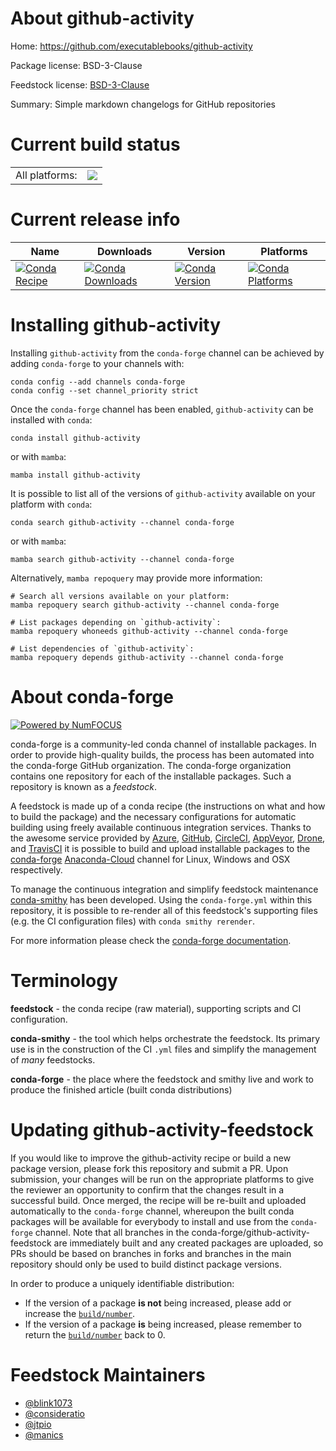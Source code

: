About github-activity
=====================

Home: https://github.com/executablebooks/github-activity

Package license: BSD-3-Clause

Feedstock license: [BSD-3-Clause](https://github.com/conda-forge/github-activity-feedstock/blob/main/LICENSE.txt)

Summary: Simple markdown changelogs for GitHub repositories

Current build status
====================


<table><tr><td>All platforms:</td>
    <td>
      <a href="https://dev.azure.com/conda-forge/feedstock-builds/_build/latest?definitionId=15205&branchName=main">
        <img src="https://dev.azure.com/conda-forge/feedstock-builds/_apis/build/status/github-activity-feedstock?branchName=main">
      </a>
    </td>
  </tr>
</table>

Current release info
====================

| Name | Downloads | Version | Platforms |
| --- | --- | --- | --- |
| [![Conda Recipe](https://img.shields.io/badge/recipe-github--activity-green.svg)](https://anaconda.org/conda-forge/github-activity) | [![Conda Downloads](https://img.shields.io/conda/dn/conda-forge/github-activity.svg)](https://anaconda.org/conda-forge/github-activity) | [![Conda Version](https://img.shields.io/conda/vn/conda-forge/github-activity.svg)](https://anaconda.org/conda-forge/github-activity) | [![Conda Platforms](https://img.shields.io/conda/pn/conda-forge/github-activity.svg)](https://anaconda.org/conda-forge/github-activity) |

Installing github-activity
==========================

Installing `github-activity` from the `conda-forge` channel can be achieved by adding `conda-forge` to your channels with:

```
conda config --add channels conda-forge
conda config --set channel_priority strict
```

Once the `conda-forge` channel has been enabled, `github-activity` can be installed with `conda`:

```
conda install github-activity
```

or with `mamba`:

```
mamba install github-activity
```

It is possible to list all of the versions of `github-activity` available on your platform with `conda`:

```
conda search github-activity --channel conda-forge
```

or with `mamba`:

```
mamba search github-activity --channel conda-forge
```

Alternatively, `mamba repoquery` may provide more information:

```
# Search all versions available on your platform:
mamba repoquery search github-activity --channel conda-forge

# List packages depending on `github-activity`:
mamba repoquery whoneeds github-activity --channel conda-forge

# List dependencies of `github-activity`:
mamba repoquery depends github-activity --channel conda-forge
```


About conda-forge
=================

[![Powered by
NumFOCUS](https://img.shields.io/badge/powered%20by-NumFOCUS-orange.svg?style=flat&colorA=E1523D&colorB=007D8A)](https://numfocus.org)

conda-forge is a community-led conda channel of installable packages.
In order to provide high-quality builds, the process has been automated into the
conda-forge GitHub organization. The conda-forge organization contains one repository
for each of the installable packages. Such a repository is known as a *feedstock*.

A feedstock is made up of a conda recipe (the instructions on what and how to build
the package) and the necessary configurations for automatic building using freely
available continuous integration services. Thanks to the awesome service provided by
[Azure](https://azure.microsoft.com/en-us/services/devops/), [GitHub](https://github.com/),
[CircleCI](https://circleci.com/), [AppVeyor](https://www.appveyor.com/),
[Drone](https://cloud.drone.io/welcome), and [TravisCI](https://travis-ci.com/)
it is possible to build and upload installable packages to the
[conda-forge](https://anaconda.org/conda-forge) [Anaconda-Cloud](https://anaconda.org/)
channel for Linux, Windows and OSX respectively.

To manage the continuous integration and simplify feedstock maintenance
[conda-smithy](https://github.com/conda-forge/conda-smithy) has been developed.
Using the ``conda-forge.yml`` within this repository, it is possible to re-render all of
this feedstock's supporting files (e.g. the CI configuration files) with ``conda smithy rerender``.

For more information please check the [conda-forge documentation](https://conda-forge.org/docs/).

Terminology
===========

**feedstock** - the conda recipe (raw material), supporting scripts and CI configuration.

**conda-smithy** - the tool which helps orchestrate the feedstock.
                   Its primary use is in the construction of the CI ``.yml`` files
                   and simplify the management of *many* feedstocks.

**conda-forge** - the place where the feedstock and smithy live and work to
                  produce the finished article (built conda distributions)


Updating github-activity-feedstock
==================================

If you would like to improve the github-activity recipe or build a new
package version, please fork this repository and submit a PR. Upon submission,
your changes will be run on the appropriate platforms to give the reviewer an
opportunity to confirm that the changes result in a successful build. Once
merged, the recipe will be re-built and uploaded automatically to the
`conda-forge` channel, whereupon the built conda packages will be available for
everybody to install and use from the `conda-forge` channel.
Note that all branches in the conda-forge/github-activity-feedstock are
immediately built and any created packages are uploaded, so PRs should be based
on branches in forks and branches in the main repository should only be used to
build distinct package versions.

In order to produce a uniquely identifiable distribution:
 * If the version of a package **is not** being increased, please add or increase
   the [``build/number``](https://docs.conda.io/projects/conda-build/en/latest/resources/define-metadata.html#build-number-and-string).
 * If the version of a package **is** being increased, please remember to return
   the [``build/number``](https://docs.conda.io/projects/conda-build/en/latest/resources/define-metadata.html#build-number-and-string)
   back to 0.

Feedstock Maintainers
=====================

* [@blink1073](https://github.com/blink1073/)
* [@consideratio](https://github.com/consideratio/)
* [@jtpio](https://github.com/jtpio/)
* [@manics](https://github.com/manics/)

